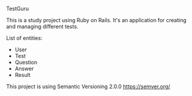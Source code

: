 TestGuru

This is a study project using Ruby on Rails. It's an application for creating and managing different tests.

List of entities:
- User
- Test
- Question
- Answer
- Result

This project is using Semantic Versioning 2.0.0 https://semver.org/